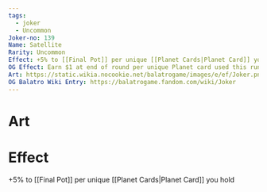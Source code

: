 ```yaml
---
tags:
  - joker
  - Uncommon
Joker-no: 139
Name: Satellite
Rarity: Uncommon
Effect: +5% to [[Final Pot]] per unique [[Planet Cards|Planet Card]] you hold
OG Effect: Earn $1 at end of round per unique Planet card used this run
Art: https://static.wikia.nocookie.net/balatrogame/images/e/ef/Joker.png/revision/latest?cb=20230925003651
OG Balatro Wiki Entry: https://balatrogame.fandom.com/wiki/Joker
---
```

# Art
# Effect
+5% to [[Final Pot]] per unique [[Planet Cards|Planet Card]] you hold